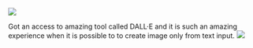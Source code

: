 ![](https://media3.giphy.com/media/XIDD9ivcLLzIoLFxCC/giphy.gif?cid=ecf05e47e3mach670hkgnn512847sivju9tq8npgafomvtra&rid=giphy.gif&ct=g)


Got an access to amazing tool called DALL·E and it is such an amazing experience when it is possible to to create image only from text input. 
![](https://media0.giphy.com/media/oJx848nWCDYJn87xku/giphy.gif)
